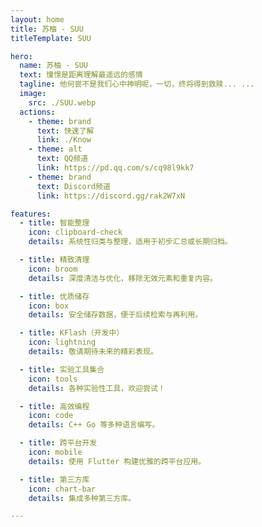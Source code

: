 ```yaml
---
layout: home
title: 苏柚 - SUU
titleTemplate: SUU

hero:
  name: 苏柚 - SUU
  text: 憧憬是距离理解最遥远的感情
  tagline: 他何尝不是我们心中神明呢，一切，终将得到救赎... ...
  image:
    src: ./SUU.webp
  actions:
    - theme: brand
      text: 快速了解
      link: ./Know
    - theme: alt
      text: QQ频道
      link: https://pd.qq.com/s/cq98l9kk7
    - theme: brand
      text: Discord频道
      link: https://discord.gg/rak2W7xN

features:
  - title: 智能整理
    icon: clipboard-check
    details: 系统性归类与整理，适用于初步汇总或长期归档。

  - title: 精致清理
    icon: broom
    details: 深度清洁与优化，移除无效元素和重复内容。

  - title: 优质储存
    icon: box
    details: 安全储存数据，便于后续检索与再利用。

  - title: KFlash（开发中）
    icon: lightning
    details: 敬请期待未来的精彩表现。

  - title: 实验工具集合
    icon: tools
    details: 各种实验性工具，欢迎尝试！

  - title: 高效编程
    icon: code
    details: C++ Go 等多种语言编写。

  - title: 跨平台开发
    icon: mobile
    details: 使用 Flutter 构建优雅的跨平台应用。

  - title: 第三方库
    icon: chart-bar
    details: 集成多种第三方库。

---
```

